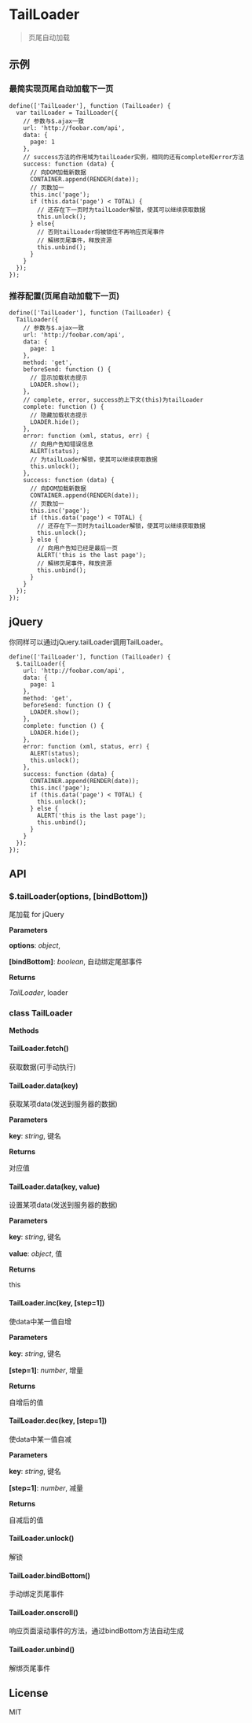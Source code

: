 TailLoader
============

>  页尾自动加载

## 示例
### 最简实现页尾自动加载下一页
```
define(['TailLoader'], function (TailLoader) {
  var tailLoader = TailLoader({
    // 参数与$.ajax一致
    url: 'http://foobar.com/api',
    data: {
      page: 1
    },
    // success方法的作用域为tailLoader实例，相同的还有complete和error方法
    success: function (data) {
      // 向DOM加载新数据
      CONTAINER.append(RENDER(date));
      // 页数加一
      this.inc('page');
      if (this.data('page') < TOTAL) {
        // 还存在下一页时为tailLoader解锁，使其可以继续获取数据
        this.unlock();
      } else{
        // 否则tailLoader将被锁住不再响应页尾事件
        // 解绑页尾事件，释放资源
        this.unbind();
      }
    }
  });
});
```

### 推荐配置(页尾自动加载下一页)
```
define(['TailLoader'], function (TailLoader) {
  TailLoader({
    // 参数与$.ajax一致
    url: 'http://foobar.com/api',
    data: {
      page: 1
    },
    method: 'get',
    beforeSend: function () {
      // 显示加载状态提示
      LOADER.show();
    },
    // complete, error, success的上下文(this)为tailLoader
    complete: function () {
      // 隐藏加载状态提示
      LOADER.hide();
    },
    error: function (xml, status, err) {
      // 向用户告知错误信息
      ALERT(status);
      // 为tailLoader解锁，使其可以继续获取数据
      this.unlock();
    },
    success: function (data) {
      // 向DOM加载新数据
      CONTAINER.append(RENDER(date));
      // 页数加一
      this.inc('page');
      if (this.data('page') < TOTAL) {
        // 还存在下一页时为tailLoader解锁，使其可以继续获取数据
        this.unlock();
      } else {
        // 向用户告知已经是最后一页
        ALERT('this is the last page');
        // 解绑页尾事件，释放资源
        this.unbind();
      }
    }
  });
});
```

## jQuery
你同样可以通过jQuery.tailLoader调用TailLoader。
```
define(['TailLoader'], function (TailLoader) {
  $.tailLoader({
    url: 'http://foobar.com/api',
    data: {
      page: 1
    },
    method: 'get',
    beforeSend: function () {
      LOADER.show();
    },
    complete: function () {
      LOADER.hide();
    },
    error: function (xml, status, err) {
      ALERT(status);
      this.unlock();
    },
    success: function (data) {
      CONTAINER.append(RENDER(date));
      this.inc('page');
      if (this.data('page') < TOTAL) {
        this.unlock();
      } else {
        ALERT('this is the last page');
        this.unbind();
      }
    }
  });
});
```

## API
### $.tailLoader(options, \[bindBottom\])
尾加载 for jQuery


**Parameters**

**options**:  *object*,  


**[bindBottom]**:  *boolean*,  自动绑定尾部事件

**Returns**

*TailLoader*,  loader

### class TailLoader
**Methods**

#### TailLoader.fetch()
获取数据(可手动执行)


#### TailLoader.data(key)
获取某项data(发送到服务器的数据)


**Parameters**

**key**:  *string*,  键名

**Returns**

对应值

#### TailLoader.data(key, value)
设置某项data(发送到服务器的数据)


**Parameters**

**key**:  *string*,  键名

**value**:  *object*,  值

**Returns**

this

#### TailLoader.inc(key, \[step=1\])
使data中某一值自增


**Parameters**

**key**:  *string*,  键名

**[step=1]**:  *number*,  增量

**Returns**

自增后的值

#### TailLoader.dec(key, \[step=1\])
使data中某一值自减


**Parameters**

**key**:  *string*,  键名

**[step=1]**:  *number*,  减量

**Returns**

自减后的值

#### TailLoader.unlock()
解锁


#### TailLoader.bindBottom()
手动绑定页尾事件


#### TailLoader.onscroll()
响应页面滚动事件的方法，通过bindBottom方法自动生成


#### TailLoader.unbind()
解绑页尾事件


## License 
MIT
